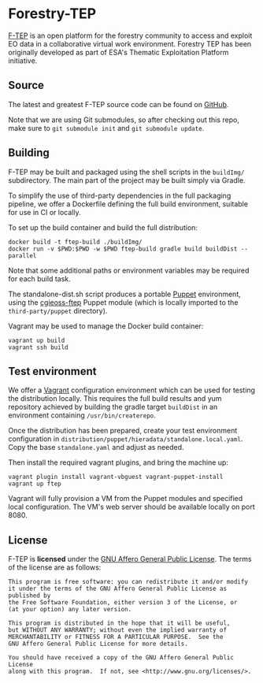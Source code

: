 # Forestry-TEP

[F-TEP][F-TEP] is an open platform for the forestry community to access and
exploit EO data in a collaborative virtual work environment. Forestry TEP has 
been originally developed as part of ESA's Thematic Exploitation Platform 
initiative.

## Source

The latest and greatest F-TEP source code can be found on [GitHub][GitHub].

Note that we are using Git submodules, so after checking out this repo, make
sure to `git submodule init` and `git submodule update`.

## Building

F-TEP may be built and packaged using the shell scripts in the `buildImg/`
subdirectory. The main part of the project may be built simply via Gradle.

To simplify the use of third-party dependencies in the full packaging pipeline,
we offer a Dockerfile defining the full build environment, suitable for use in
CI or locally.

To set up the build container and build the full distribution:

    docker build -t ftep-build ./buildImg/
    docker run -v $PWD:$PWD -w $PWD ftep-build gradle build buildDist --parallel

Note that some additional paths or environment variables may be required for
each build task.

The standalone-dist.sh script produces a portable [Puppet][Puppet] environment,
using the [cgieoss-ftep][cgieoss-ftep] Puppet module (which is locally imported
to the `third-party/puppet` directory).

Vagrant may be used to manage the Docker build container:

    vagrant up build
    vagrant ssh build

## Test environment

We offer a [Vagrant][Vagrant] configuration environment which can
be used for testing the distribution locally. This requires the full build
results and yum repository achieved by building the gradle target `buildDist`
in an environment containing `/usr/bin/createrepo`.

Once the distribution has been prepared, create your test environment
configuration in `distribution/puppet/hieradata/standalone.local.yaml`. Copy
the base `standalone.yaml` and adjust as needed.

Then install the required vagrant plugins, and bring the machine up:

    vagrant plugin install vagrant-vbguest vagrant-puppet-install
    vagrant up ftep

Vagrant will fully provision a VM from the Puppet modules and specified local
configuration. The VM's web server should be available locally on port 8080.

## License

F-TEP is **licensed** under the [GNU Affero General Public License][AGPL]. The
terms of the license are as follows:

    This program is free software: you can redistribute it and/or modify
    it under the terms of the GNU Affero General Public License as published by
    the Free Software Foundation, either version 3 of the License, or
    (at your option) any later version.

    This program is distributed in the hope that it will be useful,
    but WITHOUT ANY WARRANTY; without even the implied warranty of
    MERCHANTABILITY or FITNESS FOR A PARTICULAR PURPOSE.  See the
    GNU Affero General Public License for more details.

    You should have received a copy of the GNU Affero General Public License
    along with this program.  If not, see <http://www.gnu.org/licenses/>.

[F-TEP]: https://f-tep.com/
[Github]: https://github.com/vttresearch/f-tep
[Puppet]: https://puppet.com/
[cgieoss-ftep]: https://github.com/cgi-eoss/puppet-ftep
[Vagrant]: https://vagrantup.com/
[AGPL]: https://www.gnu.org/licenses/agpl.html

